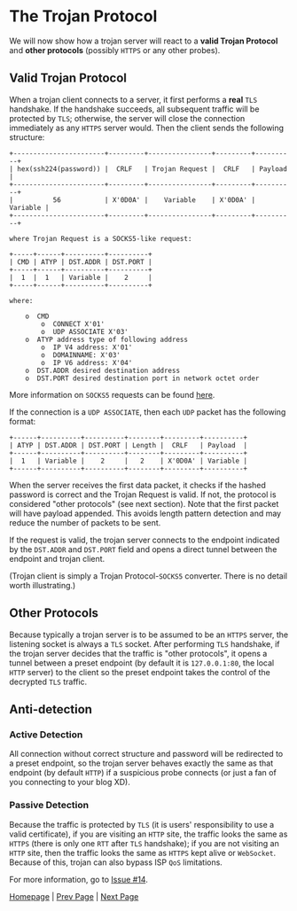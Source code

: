 # The Trojan Protocol

We will now show how a trojan server will react to a **valid Trojan Protocol** and **other protocols** (possibly `HTTPS` or any other probes).

## Valid Trojan Protocol

When a trojan client connects to a server, it first performs a **real** `TLS` handshake. If the handshake succeeds, all subsequent traffic will be protected by `TLS`; otherwise, the server will close the connection immediately as any `HTTPS` server would. Then the client sends the following structure:

```
+-----------------------+---------+----------------+---------+----------+
| hex(ssh224(password)) |  CRLF   | Trojan Request |  CRLF   | Payload  |
+-----------------------+---------+----------------+---------+----------+
|          56           | X'0D0A' |    Variable    | X'0D0A' | Variable |
+-----------------------+---------+----------------+---------+----------+

where Trojan Request is a SOCKS5-like request:

+-----+------+----------+----------+
| CMD | ATYP | DST.ADDR | DST.PORT |
+-----+------+----------+----------+
|  1  |  1   | Variable |    2     |
+-----+------+----------+----------+

where:

    o  CMD
        o  CONNECT X'01'
        o  UDP ASSOCIATE X'03'
    o  ATYP address type of following address
        o  IP V4 address: X'01'
        o  DOMAINNAME: X'03'
        o  IP V6 address: X'04'
    o  DST.ADDR desired destination address
    o  DST.PORT desired destination port in network octet order
```

More information on `SOCKS5` requests can be found [here](https://tools.ietf.org/html/rfc1928).

If the connection is a `UDP ASSOCIATE`, then each `UDP` packet has the following format:

```
+------+----------+----------+--------+---------+----------+
| ATYP | DST.ADDR | DST.PORT | Length |  CRLF   | Payload  |
+------+----------+----------+--------+---------+----------+
|  1   | Variable |    2     |   2    | X'0D0A' | Variable |
+------+----------+----------+--------+---------+----------+
```

When the server receives the first data packet, it checks if the hashed password is correct and the Trojan Request is valid. If not, the protocol is considered "other protocols" (see next section). Note that the first packet will have payload appended. This avoids length pattern detection and may reduce the number of packets to be sent.

If the request is valid, the trojan server connects to the endpoint indicated by the `DST.ADDR` and `DST.PORT` field and opens a direct tunnel between the endpoint and trojan client.

(Trojan client is simply a Trojan Protocol-`SOCKS5` converter. There is no detail worth illustrating.)

## Other Protocols

Because typically a trojan server is to be assumed to be an `HTTPS` server, the listening socket is always a `TLS` socket. After performing `TLS` handshake, if the trojan server decides that the traffic is "other protocols", it opens a tunnel between a preset endpoint (by default it is `127.0.0.1:80`, the local `HTTP` server) to the client so the preset endpoint takes the control of the decrypted `TLS` traffic.

## Anti-detection

### Active Detection

All connection without correct structure and password will be redirected to a preset endpoint, so the trojan server behaves exactly the same as that endpoint (by default `HTTP`) if a suspicious probe connects (or just a fan of you connecting to your blog XD).

### Passive Detection

Because the traffic is protected by `TLS` (it is users' responsibility to use a valid certificate), if you are visiting an `HTTP` site, the traffic looks the same as `HTTPS` (there is only one `RTT` after `TLS` handshake); if you are not visiting an `HTTP` site, then the traffic looks the same as `HTTPS` kept alive or `WebSocket`. Because of this, trojan can also bypass ISP `QoS` limitations.

For more information, go to [Issue #14](https://github.com/trojan-gfw/trojan/issues/14).

[Homepage](.) | [Prev Page](overview) | [Next Page](config)
